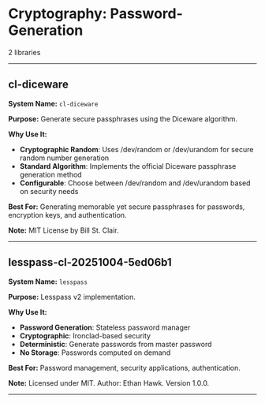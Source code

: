 # Cryptography: Password-Generation

2 libraries

---

## cl-diceware

**System Name:** `cl-diceware`

**Purpose:** Generate secure passphrases using the Diceware algorithm.

**Why Use It:**
- **Cryptographic Random**: Uses /dev/random or /dev/urandom for secure random number generation
- **Standard Algorithm**: Implements the official Diceware passphrase generation method
- **Configurable**: Choose between /dev/random and /dev/urandom based on security needs

**Best For:** Generating memorable yet secure passphrases for passwords, encryption keys, and authentication.

**Note:** MIT License by Bill St. Clair.

---


## lesspass-cl-20251004-5ed06b1

**System Name:** `lesspass`

**Purpose:** Lesspass v2 implementation.

**Why Use It:**
- **Password Generation**: Stateless password manager
- **Cryptographic**: Ironclad-based security
- **Deterministic**: Generate passwords from master password
- **No Storage**: Passwords computed on demand

**Best For:** Password management, security applications, authentication.

**Note:** Licensed under MIT. Author: Ethan Hawk. Version 1.0.0.

---


